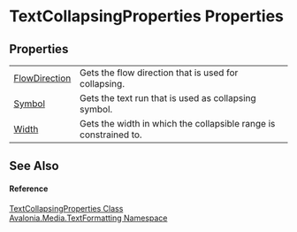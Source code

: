 # TextCollapsingProperties Properties




## Properties
<table>
<tr>
<td><a href="P_Avalonia_Media_TextFormatting_TextCollapsingProperties_FlowDirection">FlowDirection</a></td>
<td>Gets the flow direction that is used for collapsing.</td>
</tr>
<tr>
<td><a href="P_Avalonia_Media_TextFormatting_TextCollapsingProperties_Symbol">Symbol</a></td>
<td>Gets the text run that is used as collapsing symbol.</td>
</tr>
<tr>
<td><a href="P_Avalonia_Media_TextFormatting_TextCollapsingProperties_Width">Width</a></td>
<td>Gets the width in which the collapsible range is constrained to.</td>
</tr>
</table>

## See Also


#### Reference
<a href="T_Avalonia_Media_TextFormatting_TextCollapsingProperties">TextCollapsingProperties Class</a>  
<a href="N_Avalonia_Media_TextFormatting">Avalonia.Media.TextFormatting Namespace</a>  

